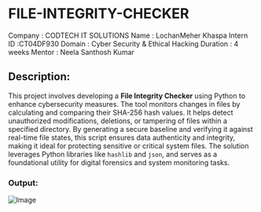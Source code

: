 # FILE-INTEGRITY-CHECKER
Company : CODTECH IT SOLUTIONS
Name : LochanMeher Khaspa
Intern ID :CT04DF930
Domain : Cyber Security & Ethical Hacking
Duration : 4 weeks
Mentor :  Neela Santhosh Kumar

## Description:
This project involves developing a **File Integrity Checker** using Python to enhance cybersecurity measures. The tool monitors changes in files by calculating and comparing their SHA-256 hash values. It helps detect unauthorized modifications, deletions, or tampering of files within a specified directory. By generating a secure baseline and verifying it against real-time file states, this script ensures data authenticity and integrity, making it ideal for protecting sensitive or critical system files. The solution leverages Python libraries like `hashlib` and `json`, and serves as a foundational utility for digital forensics and system monitoring tasks.

### Output:
![Image](https://github.com/user-attachments/assets/afe2d230-fe7b-478f-b181-b4cbde9a7062)
